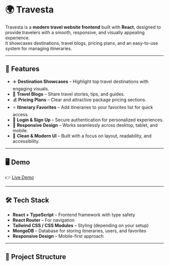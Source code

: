 # 🌍 Travesta

Travesta is a **modern travel website frontend** built with **React**, designed to provide travelers with a smooth, responsive, and visually appealing experience.  
It showcases destinations, travel blogs, pricing plans, and an easy-to-use system for managing itineraries.

---

## 🚀 Features

- ✈️ **Destination Showcases** – Highlight top travel destinations with engaging visuals.  
- 📰 **Travel Blogs** – Share travel stories, tips, and guides.  
- 💰 **Pricing Plans** – Clear and attractive package pricing sections.  
- ⭐ **Itinerary Favorites** – Add itineraries to your favorites list for quick access.  
- 🔐 **Login & Sign Up** – Secure authentication for personalized experiences.  
- 📱 **Responsive Design** – Works seamlessly across desktop, tablet, and mobile.  
- 🎨 **Clean & Modern UI** – Built with a focus on layout, readability, and accessibility.  

---

## 🖥️ Demo

👉 [Live Demo](https://travesta-travel-planner.vercel.app/)  


---

## 🛠️ Tech Stack

- **React + TypeScript** – Frontend framework with type safety  
- **React Router** – For navigation  
- **Tailwind CSS / CSS Modules** – Styling (depending on your setup)  
- **MongoDB** – Database for storing itineraries, users, and favorites  
- **Responsive Design** – Mobile-first approach  
  

---

## 📂 Project Structure

